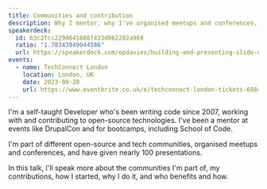 ```yaml
---
title: Communities and contribution
description: Why I mentor, why I've organised meetups and conferences, why I give talks, and why I maintain and contribute to open-source software.
speakerdeck:
  id: 63c2fcc2294641688f433d062282a968
  ratio: "1.78343949044586"
  url: https://speakerdeck.com/opdavies/building-and-presenting-slide-decks-with-rst2pdf
events:
  - name: TechConnect London
    location: London, UK
    date: 2023-09-28
    url: https://www.eventbrite.co.uk/e/techconnect-london-tickets-698416712187
---
```


I'm a self-taught Developer who's been writing code since 2007, working with and contributing to open-source technologies. I've been a mentor at events like DrupalCon and for bootcamps, including School of Code.

I'm part of different open-source and tech communities, organised meetups and conferences, and have given nearly 100 presentations.

In this talk, I'll speak more about the communities I'm part of, my contributions, how I started, why I do it, and who benefits and how.
